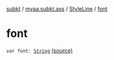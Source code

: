 [subkt](../../index.md) / [myaa.subkt.ass](../index.md) / [StyleLine](index.md) / [font](./font.md)

# font

`var font: `[`String`](https://kotlinlang.org/api/latest/jvm/stdlib/kotlin/-string/index.html) [(source)](https://github.com/Myaamori/SubKt/blob/0.1.10/src/main/kotlin/myaa/subkt/ass/parser.kt#L534)